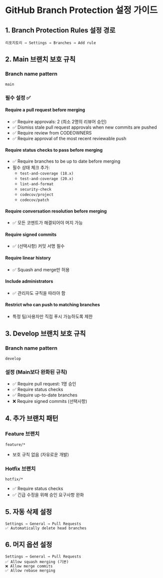 # GitHub Branch Protection 설정 가이드

## 1. Branch Protection Rules 설정 경로

```
리포지토리 → Settings → Branches → Add rule
```

## 2. Main 브랜치 보호 규칙

### Branch name pattern

```
main
```

### 필수 설정 ✅

#### Require a pull request before merging

- ✅ Require approvals: 2 (최소 2명의 리뷰어 승인)
- ✅ Dismiss stale pull request approvals when new commits are pushed
- ✅ Require review from CODEOWNERS
- ✅ Require approval of the most recent reviewable push

#### Require status checks to pass before merging

- ✅ Require branches to be up to date before merging
- 필수 상태 체크 추가:
  - `test-and-coverage (18.x)`
  - `test-and-coverage (20.x)`
  - `lint-and-format`
  - `security-check`
  - `codecov/project`
  - `codecov/patch`

#### Require conversation resolution before merging

- ✅ 모든 코멘트가 해결되어야 머지 가능

#### Require signed commits

- ✅ (선택사항) 커밋 서명 필수

#### Require linear history

- ✅ Squash and merge만 허용

#### Include administrators

- ✅ 관리자도 규칙을 따라야 함

#### Restrict who can push to matching branches

- 특정 팀/사용자만 직접 푸시 가능하도록 제한

## 3. Develop 브랜치 보호 규칙

### Branch name pattern

```
develop
```

### 설정 (Main보다 완화된 규칙)

- ✅ Require pull request: 1명 승인
- ✅ Require status checks
- ✅ Require up-to-date branches
- ❌ Require signed commits (선택사항)

## 4. 추가 브랜치 패턴

### Feature 브랜치

```
feature/*
```

- 보호 규칙 없음 (자유로운 개발)

### Hotfix 브랜치

```
hotfix/*
```

- ✅ Require status checks
- ✅ 긴급 수정을 위해 승인 요구사항 완화

## 5. 자동 삭제 설정

```
Settings → General → Pull Requests
✅ Automatically delete head branches
```

## 6. 머지 옵션 설정

```
Settings → General → Pull Requests
✅ Allow squash merging (기본)
❌ Allow merge commits
✅ Allow rebase merging
```
